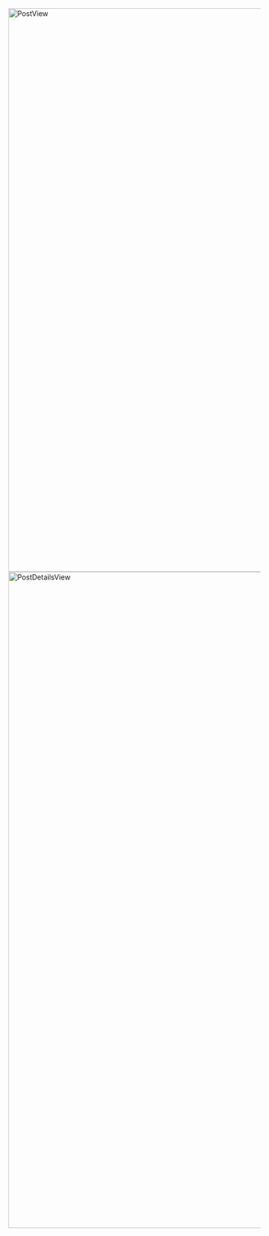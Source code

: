 <img width="2114" height="1125" alt="PostView" src="https://github.com/user-attachments/assets/30a69f85-6a4a-4af8-b808-df6890609795" />
<img width="2559" height="1310" alt="PostDetailsView" src="https://github.com/user-attachments/assets/d33ec19b-cb6f-4f4f-a0c7-06b12320cf9f" />
